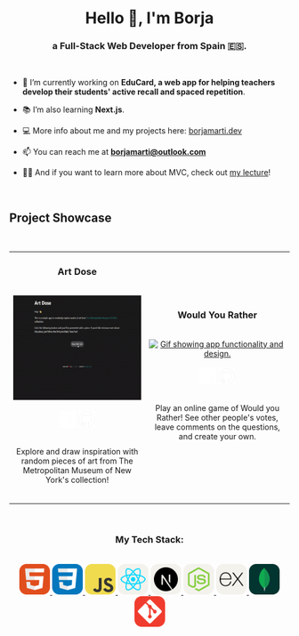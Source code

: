 <h1 align="center">Hello 👋, I'm Borja</h1>
<h3 align="center">a Full-Stack Web Developer from Spain 🇪🇸.</h3>
<br />

- 🔭 I’m currently working on **EduCard, a web app for helping teachers develop their students' active recall and spaced repetition**.

- 📚 I’m also learning **Next.js**.

- 💻 More info about me and my projects here: [borjamarti.dev](https://borjamarti.dev)

- 📫 You can reach me at **borjamarti@outlook.com**

- 👨‍🏫 And if you want to learn more about MVC, check out [my lecture](https://www.youtube.com/watch?v=SIHGbcEUIAU)!
<br /> 
<h2>Project Showcase</h2>
<br />
<table style="overflow-x: scroll">
  <tr>
    <td align="center">
      <h3>Art Dose</h3>
      <br />
      <a href="https://borjamarti.github.io/art-dose/" align="center">
        <img src="assets/art-dose.gif" height="187.5px" alt="Gif showing app functionality and design."/>
      </a>
      <div>
        <br />
        <a href="https://borjamarti.github.io/art-dose/"><img width="30px" src="assets/new-window-svgrepo-com.svg"/></a>
        <a href="https://github.com/borjaMarti/art-dose"><img width="30px" src="assets/github-svgrepo-com.svg"/></a>
      </div>
      <br />
      <p>
        Explore and draw inspiration with random pieces of art from The Metropolitan Museum of New York's collection!
      </p>
      <br />
    </td>
    <td align="center">
      <h3>Would You Rather</h3>
      <br />
      <a href="https://github.com/Gonpassa/would_you_rather" align="center">
        <img src="assets/wyr.gif" height="187.5px" alt="Gif showing app functionality and design."/>
      </a>
      <div>
        <br />
        <a href="https://would-you-rather-adfe.onrender.com/"><img width="30px" src="assets/new-window-svgrepo-com.svg"/></a>
        <a href="https://github.com/Gonpassa/would_you_rather"><img width="30px" src="assets/github-svgrepo-com.svg"/></a>
      </div>
      <br />
      <p>
        Play an online game of Would you Rather! See other people's votes, leave comments on the questions, and create your own.
      </p>
      <br />
    </td>
  </tr>
</table>
<br />
<h3 align="center">My Tech Stack:</h3>
<br />
<div align="center" >
  <a href="https://www.w3.org/html/" rel="noreferrer">
    <img src="assets/HTML.svg" alt="html5" width="55" height="55"/>
  </a> 
  <a href="https://www.w3schools.com/css/" rel="noreferrer">
    <img src="assets/CSS.svg" alt="css3" width="55" height="55"/>
  </a>
  <a href="https://developer.mozilla.org/en-US/docs/Web/JavaScript" rel="noreferrer">
    <img src="assets/JavaScript.svg" alt="javascript" width="55" height="55"/>
  </a>
  <a href="https://reactjs.org/" rel="noreferrer">
    <img src="assets/React-Light.svg" alt="react" width="55" height="55"/>
  </a> 
  <a href="https://nextjs.org/" rel="noreferrer">
    <img src="assets/NextJS-Light.svg" alt="nextjs" width="55" height="55"/>
  </a>
  <a href="https://nodejs.org" rel="noreferrer">
    <img src="assets/NodeJS-Light.svg" alt="nodejs" width="55" height="55"/>
  </a>
  <a href="https://expressjs.com" rel="noreferrer">
    <img src="assets/ExpressJS-Light.svg" alt="express" width="55" height="55"/>
  </a>
  <a href="https://www.mongodb.com/" rel="noreferrer">
    <img src="assets/MongoDB.svg" alt="mongodb" width="55" height="55"/>
  </a>
  <a href="https://git-scm.com/" rel="noreferrer">
    <img src="assets/Git.svg" alt="git" width="55" height="55"/>
  </a>
</div>
